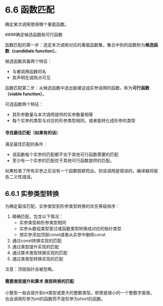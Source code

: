 # 6.6 函数匹配

确定某次调用使用哪个重载函数。

####确定候选函数和可行函数

函数匹配的第一步：选定本次调用对应的重载函数集，集合中到的函数称为**候选函数（candidate function）**。

候选函数具备两个特征：

- 与被调用函数同名
- 其声明在调用点可见

函数匹配第二步：从候选函数中选出能被这组实参调用的函数，称为**可行函数（viable function）**。

可选函数两个特征：

- 其形参数量与本次调用提供的实参数量相等
- 每个实参的类型与对应的形参类型相同，或者能转化成形参的类型

#### 寻找最佳匹配（如果有的话）

满足最佳匹配的条件：

- 该函数每个实参的匹配都不劣于其他可行函数需要的匹配
- 至少有一个实参的匹配优于其他可行函数提供的匹配。

如果检查了所有实参之后没有一个函数脱颖而出，则该调用是错误的。编译器将报告二义性错误。



## 6.6.1 实参类型转换

为确定最佳匹配，实参类型到形参类型转换的优先等级排序：

1. 精确匹配，包含以下情况：
   - 实参类型和形参类型相同
   - 实参从数组类型爱过或函数类型转换成对应的指针类型
   - 想实参添加顶层const或者从实参中删除const
2. 通过const转换实现的匹配
3. 通过类型提升实现的匹配
4. 通过算术类型转换实现的匹配
5. 通过类类型转换实现的匹配

注意：顶层指针会被忽略。

#### 需要类型提升和算术 类型转换的匹配

小整型一般会提升到int类型或更大的整数类型。即使是很小的一个整数字面值，也会调用形参为int的函数而不是形参为short的函数。

